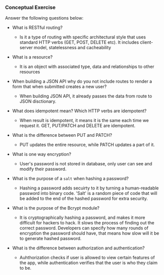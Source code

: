 ### Conceptual Exercise

Answer the following questions below:

- What is RESTful routing?
  - Is it a type of routing with specific architectural style that uses standard HTTP verbs (GET, POST, DELETE etc). It includes client-server model, statelessness and cacheability

- What is a resource?
  - It is an object with associated type, data and relationships to other resources
  
- When building a JSON API why do you not include routes to render a form that when submitted creates a new user?
  - When building JSON API, it already passes the data from route to JSON disctionary.

- What does idempotent mean? Which HTTP verbs are idempotent?
  - When result is idempotent, it means it is the same each time we request it. GET, PUT/PATCH and DELETE are idempotent. 

- What is the difference between PUT and PATCH?
  - PUT updates the entire resource, while PATCH updates a part of it.

- What is one way encryption?
  -  User's password is not stored in database, only user can see and modify their password.
  
- What is the purpose of a `salt` when hashing a password?
  - Hashing a password adds secuirty to it by turning a human-readable password into binary code. 'Salt' is a random piece of code that will be added to the end of the hashed password for extra security.
  
- What is the purpose of the Bcrypt module?
  - It is cryptographically hashing a password, and makes it more difficult for hackers to hack. It slows the process of finding out the correct password. Developers can specify how many rounds of encryption the password should have, that means how slow will it be to generate hashed password.

- What is the difference between authorization and authentication?
  - Auhthorization checks if user is allowed to view certain features of the app, while authentication verifies that the user is who they claim to be.
